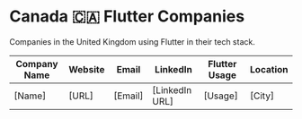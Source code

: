 # Canada 🇨🇦 Flutter Companies

Companies in the United Kingdom using Flutter in their tech stack.

| Company Name | Website | Email   | LinkedIn       | Flutter Usage | Location |
| ------------ | ------- | ------- | -------------- | ------------- | -------- |
| [Name]       | [URL]   | [Email] | [LinkedIn URL] | [Usage]       | [City]   |

